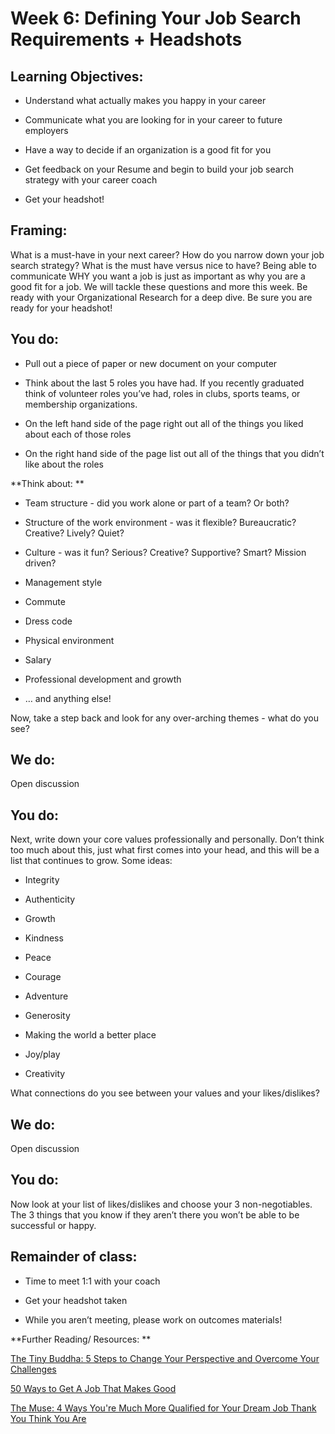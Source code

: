 # Week 6: Defining Your Job Search Requirements + Headshots

## Learning Objectives:

* Understand what actually makes you happy in your career

* Communicate what you are looking for in your career to future employers

* Have a way to decide if an organization is a good fit for you

* Get feedback on your Resume and begin to build your job search strategy with your career coach

* Get your headshot!

## Framing:

What is a must-have in your next career? How do you narrow down your job search strategy? What is the must have versus nice to have? Being able to communicate WHY you want a job is just as important as why you are a good fit for a job. We will tackle these questions and more this week. Be ready with your Organizational Research for a deep dive. Be sure you are ready for your headshot!

## You do:

- Pull out a piece of paper or new document on your computer

- Think about the last 5 roles you have had. If you recently graduated think of volunteer roles you’ve had, roles in clubs, sports teams, or membership organizations.

- On the left hand side of the page right out all of the things you liked about each of those roles

- On the right hand side of the page list out all of the things that you didn’t like about the roles

**Think about: **

- Team structure - did you work alone or part of a team? Or both?

- Structure of the work environment - was it flexible? Bureaucratic? Creative? Lively? Quiet?

- Culture - was it fun? Serious? Creative? Supportive? Smart? Mission driven?

- Management style

- Commute

- Dress code

- Physical environment

- Salary

- Professional development and growth

- … and anything else!

Now, take a step back and look for any over-arching themes - what do you see?

## We do:

Open discussion

## You do:

Next, write down your core values professionally and personally. Don’t think too much about this, just what first comes into your head, and this will be a list that continues to grow. Some ideas:

* Integrity

* Authenticity

* Growth

* Kindness

* Peace

* Courage

* Adventure

* Generosity

* Making the world a better place

* Joy/play

* Creativity

What connections do you see between your values and your likes/dislikes?

## We do:

Open discussion

## You do:

Now look at your list of likes/dislikes and choose your 3 non-negotiables. The 3 things that you know if they aren’t there you won’t be able to be successful or happy.

## Remainder of class:

- Time to meet 1:1 with your coach

- Get your headshot taken

- While you aren’t meeting, please work on outcomes materials!

**Further Reading/ Resources: **

[The Tiny Buddha: 5 Steps to Change Your Perspective and Overcome Your Challenges](http://tinybuddha.com/blog/5-steps-to-change-your-perspective-and-overcome-your-challenges/?utm_source=Sailthru&utm_medium=email&utm_campaign=%2A%20New%20BOTW%20Template%209/13/15&utm_term=Sunday%20-%20Best%20of%20The%20Web)

[50 Ways to Get A Job That Makes Good](http://50waystogetajob.com/)

[The Muse: 4 Ways You're Much More Qualified for Your Dream Job Thank You Think You Are](https://www.themuse.com/advice/4-reasons-youre-much-more-qualified-for-your-dream-job-than-you-think-you-are?utm_medium=email&utm_campaign=4%20Reasons%20You%27re%20Much%20More%20Qualified%20for%20Your%20Dream%20Job%20Than%20You%20Think%20You%20Are&utm_source=Sailthru&utm_term=Daily%20Email%20List)
